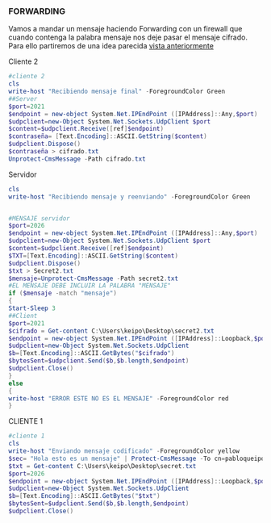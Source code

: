 ### FORWARDING

Vamos a mandar un mensaje haciendo Forwarding con un firewall que cuando contenga la palabra mensaje nos deje pasar el mensaje cifrado.
Para ello partiremos de una idea parecida [vista anteriormente](https://github.com/PabloQueipo/SAD/blob/main/2021_01_22.md)


Cliente 2

```powershell
#cliente 2
cls
write-host "Recibiendo mensaje final" -ForegroundColor Green
##Server
$port=2021
$endpoint = new-object System.Net.IPEndPoint ([IPAddress]::Any,$port)
$udpclient=new-Object System.Net.Sockets.UdpClient $port
$content=$udpclient.Receive([ref]$endpoint)
$contraseña= [Text.Encoding]::ASCII.GetString($content)
$udpclient.Dispose()
$contraseña > cifrado.txt
Unprotect-CmsMessage -Path cifrado.txt
```

Servidor

```powershell
cls
write-host "Recibiendo mensaje y reenviando" -ForegroundColor Green


#MENSAJE servidor
$port=2026
$endpoint = new-object System.Net.IPEndPoint ([IPAddress]::Any,$port)
$udpclient=new-Object System.Net.Sockets.UdpClient $port
$content=$udpclient.Receive([ref]$endpoint)
$TXT=[Text.Encoding]::ASCII.GetString($content)
$udpclient.Dispose()
$txt > Secret2.txt
$mensaje=Unprotect-CmsMessage -Path secret2.txt
#EL MENSAJE DEBE INCLUIR LA PALABRA "MENSAJE"
if ($mensaje -match "mensaje")
{
Start-Sleep 3
##Client
$port=2021
$cifrado = Get-content C:\Users\keipo\Desktop\secret2.txt
$endpoint = new-object System.Net.IPEndPoint ([IPAddress]::Loopback,$port)
$udpclient=new-Object System.Net.Sockets.UdpClient
$b=[Text.Encoding]::ASCII.GetBytes("$cifrado")
$bytesSent=$udpclient.Send($b,$b.length,$endpoint)
$udpclient.Close()
}
else
{
write-host "ERROR ESTE NO ES EL MENSAJE" -ForegroundColor red
}
```

CLIENTE 1

```powershell
#cliente 1
cls
write-host "Enviando mensaje codificado" -ForegroundColor yellow
$sec= "Hola esto es un mensaje" | Protect-CmsMessage -To cn=pabloqueipo -OutFile secret.txt
$txt = Get-content C:\Users\keipo\Desktop\secret.txt
$port=2026
$endpoint = new-object System.Net.IPEndPoint ([IPAddress]::Loopback,$port)
$udpclient=new-Object System.Net.Sockets.UdpClient
$b=[Text.Encoding]::ASCII.GetBytes("$txt")
$bytesSent=$udpclient.Send($b,$b.length,$endpoint)
$udpclient.Close()
```


